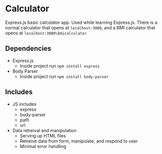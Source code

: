 # Calculator
Express.js basic calculator app. Used while learning Express.js. There is a normal calculator that opens at `localhost:3000`, and a BMI calculator that opens at `localhost:3000\bmicalculator`

## Dependencies
- Express.js
  - Inside project run `npm install express`
- Body Parser
  - Inside project run `npm install body-parser`

## Includes
- JS includes
  - express
  - body-parser
  - path
  - url
- Data retreival and manipulation
  - Serving up HTML files
  - Retreive data from form, manipulate, and respond to user
  - Minimal error handling
